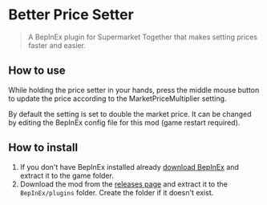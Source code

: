 # Better Price Setter
> A BepInEx plugin for Supermarket Together that makes setting prices faster and easier.

## How to use
While holding the price setter in your hands, press the middle mouse button to update the price according to the MarketPriceMultiplier setting.

By default the setting is set to double the market price. It can be changed by editing the BepInEx config file for this mod (game restart required).

## How to install
1. If you don't have BepInEx installed already [download BepInEx](https://github.com/BepInEx/BepInEx/releases) and extract it to the game folder.
2. Download the mod from the [releases page](https://github.com/Skippeh/SMT.BetterPriceSetter/releases) and extract it to the `BepInEx/plugins` folder. Create the folder if it doesn't exist.
